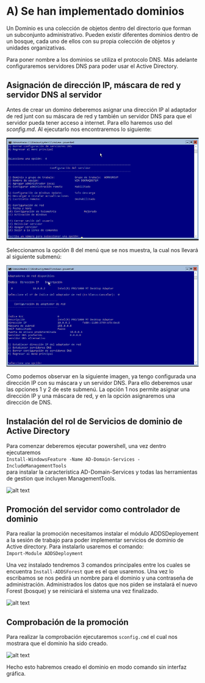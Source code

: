# A)	Se han implementado dominios
Un Dominio es una colección de objetos dentro del directorio que forman un subconjunto administrativo. 
Pueden existir diferentes dominios dentro de un bosque, cada uno de ellos con su propia colección de objetos y 
unidades organizativas.

Para poner nombre a los dominios se utiliza el protocolo DNS. Más adelante configuraremos servidores DNS para poder usar 
el Active Directory.

## Asignación de dirección IP, máscara de red y servidor DNS al servidor
Antes de crear un domino deberemos asignar una dirección IP al adaptador de red junt con su máscara de red y también 
un servidor DNS para que el servidor pueda tener acceso a internet. Para ello haremos uso del *sconfig.md*. Al ejecutarlo
nos encontraremos lo siguiente:

![alt text](https://github.com/raframmed/administracion_de_dominios/blob/master/assets/images/sconfig_cmd.png "sconfig.cmd")

Seleccionamos la opción 8 del menú que se nos muestra, la cual nos llevará al siguiente submenú:

![alt text](https://github.com/raframmed/administracion_de_dominios/blob/master/assets/images/adaptador_sconfig.png "adaptador_sconfig.cmd")

Como podemos observar en la siguiente imagen, ya tengo configurada una dirección IP con su máscara y un servidor DNS. Para ello deberemos usar las opciones 1 y 2 de este submenú. La opción 1 nos permite asignar una dirección IP y una máscara de red, y en la opción asignaremos una dirección de DNS.

## Instalación del rol de Servicios de dominio de Active Directory
Para comenzar deberemos ejecutar powershell, una vez dentro ejecutaremos   
```Install-WindowsFeature -Name AD-Domain-Services -IncludeManagementTools```   
para instalar la característica AD-Domain-Services y todas las herramientas de gestion que incluyen ManagementTools.
   
![alt text](https://github.com/raframmed/administracion_de_dominios/blob/master/assets/images/Install-Ad-domain-services.png "dominios")

## Promoción del servidor como controlador de dominio
Para realiar la promoción necesitamos instalar el módulo ADDSDeployement a la sesión de trabajo para poder implementar servicios de dominio de Active directory. Para instalarlo usaremos el comando:   
```Import-Module ADDSDeployment```

Una vez instalado tendremos 3 comandos principales entre los cuales se encuentra ```Install-ADDSForest``` que es el que usaremos. Una vez lo escribamos se nos pedirá un nombre para el dominio y una contraseña de administración. Administrados los datos que nos piden se instalará el nuevo Forest (bosque) y se reiniciará el sistema una vez finalizado.

![alt text](https://github.com/raframmed/administracion_de_dominios/blob/master/assets/images/ADDSForest.png "forest")

## Comprobación de la promoción
Para realizar la comprobación ejecutaremos ```sconfig.cmd``` el cual nos mostrara que el dominio ha sido creado.

![alt text](https://github.com/raframmed/administracion_de_dominios/blob/master/assets/images/comprobacion_dominio.png "comprobacion promocion")

Hecho esto habremos creado el dominio en modo comando sin interfaz gráfica.
